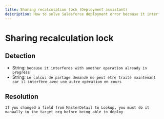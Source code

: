 ```yaml
---
title: Sharing recalculation lock (Deployment assistant)
description: How to solve Salesforce deployment error because it interferes with another operation already in progress
---
```

<!-- markdownlint-disable MD013 -->
# Sharing recalculation lock

## Detection

- String: `because it interferes with another operation already in progress`
- String: `Le calcul de partage demandé ne peut être traité maintenant car il interfère avec une autre opération en cours`

## Resolution

```shell
If you changed a field from MasterDetail to Lookup, you must do it manually in the target org before being able to deploy
```
